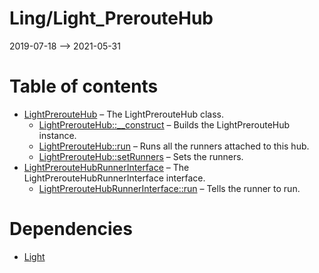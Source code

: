 Ling/Light_PrerouteHub
================
2019-07-18 --> 2021-05-31




Table of contents
===========

- [LightPrerouteHub](https://github.com/lingtalfi/Light_PrerouteHub/blob/master/doc/api/Ling/Light_PrerouteHub/LightPrerouteHub.md) &ndash; The LightPrerouteHub class.
    - [LightPrerouteHub::__construct](https://github.com/lingtalfi/Light_PrerouteHub/blob/master/doc/api/Ling/Light_PrerouteHub/LightPrerouteHub/__construct.md) &ndash; Builds the LightPrerouteHub instance.
    - [LightPrerouteHub::run](https://github.com/lingtalfi/Light_PrerouteHub/blob/master/doc/api/Ling/Light_PrerouteHub/LightPrerouteHub/run.md) &ndash; Runs all the runners attached to this hub.
    - [LightPrerouteHub::setRunners](https://github.com/lingtalfi/Light_PrerouteHub/blob/master/doc/api/Ling/Light_PrerouteHub/LightPrerouteHub/setRunners.md) &ndash; Sets the runners.
- [LightPrerouteHubRunnerInterface](https://github.com/lingtalfi/Light_PrerouteHub/blob/master/doc/api/Ling/Light_PrerouteHub/Runner/LightPrerouteHubRunnerInterface.md) &ndash; The LightPrerouteHubRunnerInterface interface.
    - [LightPrerouteHubRunnerInterface::run](https://github.com/lingtalfi/Light_PrerouteHub/blob/master/doc/api/Ling/Light_PrerouteHub/Runner/LightPrerouteHubRunnerInterface/run.md) &ndash; Tells the runner to run.


Dependencies
============
- [Light](https://github.com/lingtalfi/Light)


